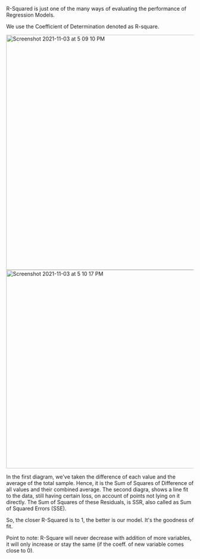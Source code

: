 R-Squared is just one of the many ways of evaluating the performance of Regression Models.

We use the Coefficient of Determination denoted as R-square.

<img width="631" alt="Screenshot 2021-11-03 at 5 09 10 PM" src="https://user-images.githubusercontent.com/61674750/140053701-6b44714e-013a-4b71-bb16-dc3242947d49.png">
<img width="533" alt="Screenshot 2021-11-03 at 5 10 17 PM" src="https://user-images.githubusercontent.com/61674750/140053808-9cd82e12-d390-4ff7-824b-22da5089f9f7.png">

In the first diagram, we've taken the difference of each value and the average of the total sample. Hence, it is the Sum of Squares of Difference of all values and their combined average.
The second diagra, shows a line fit to the data, still having certain loss, on account of points not lying on it directly. The Sum of Squares of these Residuals, is SSR, also called as Sum of Squared Errors (SSE).

So, the closer R-Squared is to 1, the better is our model. It's the goodness of fit.

Point to note: R-Square will never decrease with addition of more variables, it will only increase or stay the same (if the coeff. of new variable comes close to 0).
